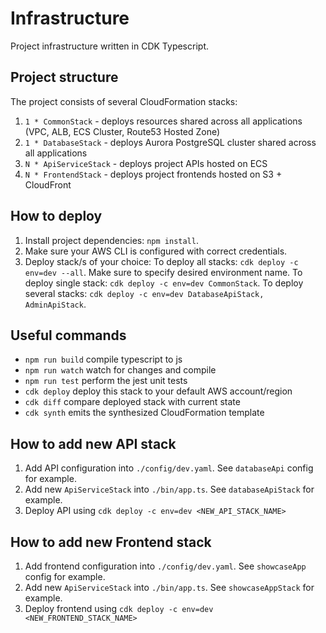 # Infrastructure

Project infrastructure written in CDK Typescript.

## Project structure

The project consists of several CloudFormation stacks:

1. `1 * CommonStack` - deploys resources shared across all applications (VPC, ALB, ECS Cluster, Route53 Hosted Zone)
2. `1 * DatabaseStack` - deploys Aurora PostgreSQL cluster shared across all applications
3. `N * ApiServiceStack` - deploys project APIs hosted on ECS
4. `N * FrontendStack` - deploys project frontends hosted on S3 + CloudFront

## How to deploy

1. Install project dependencies: `npm install`.
2. Make sure your AWS CLI is configured with correct credentials.
3. Deploy stack/s of your choice:
   To deploy all stacks: `cdk deploy -c env=dev --all`. Make sure to specify desired environment name.
   To deploy single stack: `cdk deploy -c env=dev CommonStack`.
   To deploy several stacks: `cdk deploy -c env=dev DatabaseApiStack, AdminApiStack`.

## Useful commands

- `npm run build` compile typescript to js
- `npm run watch` watch for changes and compile
- `npm run test` perform the jest unit tests
- `cdk deploy` deploy this stack to your default AWS account/region
- `cdk diff` compare deployed stack with current state
- `cdk synth` emits the synthesized CloudFormation template

## How to add new API stack

1. Add API configuration into `./config/dev.yaml`. See `databaseApi` config for example.
2. Add new `ApiServiceStack` into `./bin/app.ts`. See `databaseApiStack` for example.
3. Deploy API using `cdk deploy -c env=dev <NEW_API_STACK_NAME>`

## How to add new Frontend stack

1. Add frontend configuration into `./config/dev.yaml`. See `showcaseApp` config for example.
2. Add new `ApiServiceStack` into `./bin/app.ts`. See `showcaseAppStack` for example.
3. Deploy frontend using `cdk deploy -c env=dev <NEW_FRONTEND_STACK_NAME>`
